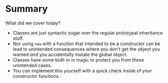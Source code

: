 # Summary

What did we cover today?

- Classes are just syntactic sugar over the regular prototypal inheritance stuff.
- Not using `new` with a function that intended to be a constructor can be lead to unintended consequences where you don't get the object you wanted _and_ you accidentally mutate the global object.
- Classes have some built-in in magic to protect you from these unintended cases.
- You _can_ implement this yourself with a quick check inside of your constructor functions.
